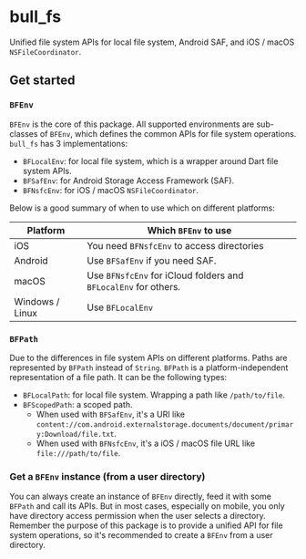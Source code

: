 # bull_fs

Unified file system APIs for local file system, Android SAF, and iOS / macOS `NSFileCoordinator`.

## Get started

### `BFEnv`

`BFEnv` is the core of this package. All supported environments are sub-classes of `BFEnv`, which defines the common APIs for file system operations. `bull_fs` has 3 implementations:

- `BFLocalEnv`: for local file system, which is a wrapper around Dart file system APIs.
- `BFSafEnv`: for Android Storage Access Framework (SAF).
- `BFNsfcEnv`: for iOS / macOS `NSFileCoordinator`.

Below is a good summary of when to use which on different platforms:

| Platform        | Which `BFEnv` to use                                            |
| --------------- | --------------------------------------------------------------- |
| iOS             | You need `BFNsfcEnv` to access directories                      |
| Android         | Use `BFSafEnv` if you need SAF.                                 |
| macOS           | Use `BFNsfcEnv` for iCloud folders and `BFLocalEnv` for others. |
| Windows / Linux | Use `BFLocalEnv`                                                |

### `BFPath`

Due to the differences in file system APIs on different platforms. Paths are represented by `BFPath` instead of `String`. `BFPath` is a platform-independent representation of a file path. It can be the following types:

- `BFLocalPath`: for local file system. Wrapping a path like `/path/to/file`.
- `BFScopedPath`: a scoped path.
  - When used with `BFSafEnv`, it's a URI like `content://com.android.externalstorage.documents/document/primary:Download/file.txt`.
  - When used with `BFNsfcEnv`, it's a iOS / macOS file URL like `file:///path/to/file`.

### Get a `BFEnv` instance (from a user directory)

You can always create an instance of `BFEnv` directly, feed it with some `BFPath` and call its APIs. But in most cases, especially on mobile, you only have directory access permission when the user selects a directory. Remember the purpose of this package is to provide a unified API for file system operations, so it's recommended to create a `BFEnv` from a user directory.
